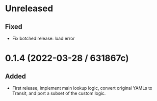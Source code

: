 # Unreleased

## Fixed

- Fix botched release: load error

# 0.1.4 (2022-03-28 / 631867c)

## Added

- First release, implement main lookup logic, convert original YAMLs to Transit,
  and port a subset of the custom logic.
